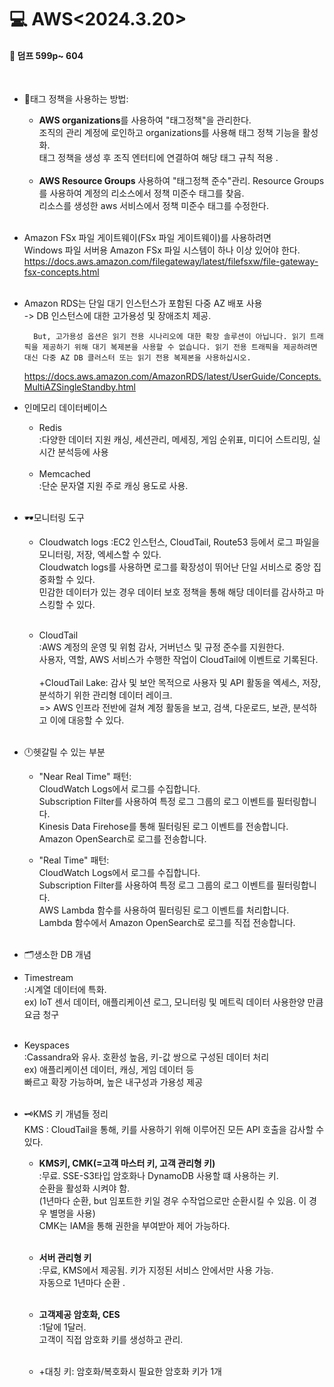 <h1>💻 AWS<2024.3.20></h1>
<h4>📖 덤프 599p~ 604<br></h4><br>

- 🏴태그 정책을 사용하는 방법: 
  - **AWS organizations**를 사용하여 "태그정책"을 관리한다.<br> 조직의 관리 계정에 로인하고 organizations를 사용해 태그 정책 기능을 활성화. <br>
태그 정책을 생성 후 조직 엔터티에 연결하여 해당 태그 규칙 적용 .<br><br>
  - **AWS Resource Groups** 사용하여 "태그정책 준수"관리. Resource Groups를 사용하여 계정의 리소스에서 정책 미준수 태그를 찾음. <br>리소스를 생성한 aws 서비스에서 정책 미준수 태그를 수정한다. <br><br>

- Amazon FSx 파일 게이트웨이(FSx 파일 게이트웨이)를 사용하려면 <br>Windows 파일 서버용 Amazon FSx 파일 시스템이 하나 이상 있어야 한다.<br>
https://docs.aws.amazon.com/filegateway/latest/filefsxw/file-gateway-fsx-concepts.html<br><br>

- Amazon RDS는 단일 대기 인스턴스가 포함된 다중 AZ 배포 사용 <br>-> DB 인스턴스에 대한 고가용성 및 장애조치 제공.

        But, 고가용성 옵션은 읽기 전용 시나리오에 대한 확장 솔루션이 아닙니다. 읽기 트래픽을 제공하기 위해 대기 복제본을 사용할 수 없습니다. 읽기 전용 트래픽을 제공하려면 대신 다중 AZ DB 클러스터 또는 읽기 전용 복제본을 사용하십시오.
        
    https://docs.aws.amazon.com/AmazonRDS/latest/UserGuide/Concepts.MultiAZSingleStandby.html<br>


- 인메모리 데이터베이스
  - Redis<br>
:다양한 데이터 지원
캐싱, 세션관리, 메세징, 게임 순위표,
미디어 스트리밍, 실시간 분석등에 사용<br><br>
  - Memcached<br>
:단순 문자열 지원
주로 캐싱 용도로 사용.<br><br>


- 🕶️모니터링 도구
  - Cloudwatch logs
:EC2 인스턴스, CloudTail, Route53 등에서 로그 파일을 모니터링, 저장, 엑세스할 수 있다.<br>
Cloudwatch logs를 사용하면 로그를 확장성이 뛰어난 단일 서비스로 중앙 집중화할 수 있다.<br>
민감한 데이터가 있는 경우 데이터 보호 정책을 통해 해당 데이터를 감사하고 마스킹할 수 있다.<br><br>

  - CloudTail<br>
:AWS 계정의 운영 및 위험 감사, 거버넌스 및 규정 준수를 지원한다. <br>사용자, 역할, AWS 서비스가 수행한 작업이 CloudTail에 이벤트로 기록된다.<br><br>
+CloudTail Lake: 감사 및 보안 목적으로 사용자 및 API 활동을 엑세스, 저장, 분석하기 위한 관리형 데이터 레이크.<br>
=> AWS 인프라 전반에 걸쳐 계정 활동을 보고, 검색, 다운로드, 보관, 분석하고 이에 대응할 수 있다. <br><br>


- 🕛헷갈릴 수 있는 부분
    - "Near Real Time" 패턴:<br>
CloudWatch Logs에서 로그를 수집합니다.<br>
Subscription Filter를 사용하여 특정 로그 그룹의 로그 이벤트를 필터링합니다.<br>
Kinesis Data Firehose를 통해 필터링된 로그 이벤트를 전송합니다.
Amazon OpenSearch로 로그를 전송합니다.

  - "Real Time" 패턴:<br>
CloudWatch Logs에서 로그를 수집합니다.<br>
Subscription Filter를 사용하여 특정 로그 그룹의 로그 이벤트를 필터링합니다.<br>
AWS Lambda 함수를 사용하여 필터링된 로그 이벤트를 처리합니다.<br>
Lambda 함수에서 Amazon OpenSearch로 로그를 직접 전송합니다.<br><br>


- 🗂️생소한 DB 개념
 - Timestream<br>
:시계열 데이터에 특화.<br> 
ex) IoT 센서 데이터, 애플리케이션 로그, 모니터링 및 메트릭 데이터
사용한양 만큼 요금 청구<br><br>

  - Keyspaces<br>
:Cassandra와 유사. 호환성 높음, 키-값 쌍으로 구성된 데이터 처리<br>
ex) 애플리케이션 데이터, 캐싱, 게임 데이터 등<br>
빠르고 확장 가능하며, 높은 내구성과 가용성 제공<br><br>

- 🗝️KMS 키 개념들 정리<br>
KMS : CloudTail을 통해, 키를 사용하기 위해 이루어진 모든 API 호출을 감사할 수 있다.<br>

  - **KMS키, CMK(=고객 마스터 키, 고객 관리형 키)**<br>
:무료. SSE-S3타입 암호화나 DynamoDB 사용할 떄 사용하는 키.<br>
순환을 활성화 시켜야 함. <br>
(1년마다 순환, but 임포트한 키일 경우 수작업으로만 순환시킬 수 있음. 이 경우 별명을 사용)<br>
CMK는 IAM을 통해 권한을 부여받아 제어 가능하다.<br><br>

  - **서버 관리형 키** <br>
:무료, KMS에서 제공됨.  키가 지정된 서비스 안에서만 사용 가능.<br>
자동으로 1년마다 순환 .<br><br>

  - **고객제공 암호화, CES**<br>
:1달에 1달러.<br>
고객이 직접 암호화 키를 생성하고 관리. <br><br>

  - +대칭 키: 암호화/복호화시 필요한 암호화 키가 1개

